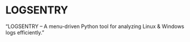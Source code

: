 # LOGSENTRY
“LOGSENTRY – A menu-driven Python tool for analyzing Linux &amp; Windows logs efficiently.”
